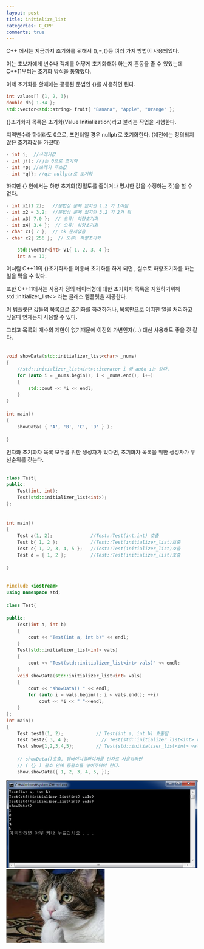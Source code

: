 ```yaml
---
layout: post
title: initialize_list
categories: C_CPP
comments: true
---
```



​C++ 에서는 지금까지 초기화를 위해서 (),=,{}등 여러 가지 방법이 사용되었다. 

이는 초보자에게 변수나 객체를 어떻게 초기화해야 하는지 혼동을 줄 수 있었는데 C++11부터는 초기화 방식을 통합했다.

이제 초기화를 할때에는 공통된 문법인 {}를 사용하면 된다.
 
```cpp
int values[] {1, 2, 3};
double db{ 1.34 };
std::vector<std::string> fruit{ "Banana", "Apple", "Orange" };
```
 
{}초기화자 목록은 초기화(Value Initialization)라고 불리는 작업을 시행한다.

지역변수라 하더라도 0으로, 포인터일 경우 nullptr로 초기화한다. (예전에는 정의되지 않은 초기화값을 가졌다)
 
```cpp
- int i;  //쓰레기값
- int j{}; //j는 0으로 초기화
- int *p; //쓰레기 주소값
- int *q{}; //q는 nullptr로 초기화
```
 
하지만 {} 안에서는 하향 초기화(정밀도를 줄이거나 명시한 값을 수정하는 것)을 할 수 없다.
 
```cpp
- int x1(1.2);   //문법상 문제 없지만 1.2 가 1이됨
- int x2 = 3.2;  //문법상 문제 없지만 3.2 가 2가 됨
- int x3{ 7.0 };  // 오류! 하향초기화
- int x4{ 3.4 };  // 오류! 하향초기화
- char c1{ 7 };  // ok 문제없음
- char c2{ 256 };  // 오류! 하향초기화
``` 

```cpp
 	std::vector<int> v1{ 1, 2, 3, 4 };
	int a = 10;
```

 
이처럼 C++11의 {}초기화자를 이용해 초기화를 하게 되면 , 실수로 하향초기화를 하는 일을 막을 수 있다.

또한 C++11에서는 사용자 정의 데이터형에 대한 초기화자 목록을 지원하기위해 std::initializer_list<> 라는 클래스 템플릿을 제공한다.

이 템플릿은 값들의 목록으로 초기화를 하려하거나, 목록만으로 어떠한 일을 처리하고 싶을때 언제든지 사용할 수 있다.

그리고 목록의 개수의 제한이 없기때문에 이전의 가변인자(...) 대신 사용해도 좋을 것 같다.


```cpp

void showData(std::initializer_list<char> _nums)
{
    //std::initializer_list<int>::iterator i 와 auto i는 같다.
    for (auto i = _nums.begin(); i < _nums.end(); i++)
    {
        std::cout << *i << endl;
    }
}

int main()
{
    showData( { 'A', 'B', 'C', 'D' } );
    
}

```

인자와 초기화자 목록 모두를 위한 생성자가 있다면, 초기화자 목록을 위한 생성자가 우선순위를 갖는다.

```cpp
 
class Test{
public:
    Test(int, int);
    Test(std::initializer_list<int>);
};


int main()
{
    Test a(1, 2);              //Test::Test(int,int) 호출
    Test b{ 1, 2 };            //Test::Test(initializer_list)호출
    Test c{ 1, 2, 3, 4, 5 };   //Test::Test(initializer_list)호출
    Test d = { 1, 2 };         //Test::Test(initializer_list)호출
    
}
 
```

```cpp
#include <iostream>
using namespace std;
 
class Test{
 
public:
    Test(int a, int b)
    {
        cout << "Test(int a, int b)" << endl;
    }
    Test(std::initializer_list<int> vals)
    {
        cout << "Test(std::initializer_list<int> vals)" << endl;
    }
    void showData(std::initializer_list<int> vals)
    {
        cout << "showData() " << endl;
        for (auto i = vals.begin(); i < vals.end(); ++i)
            cout << *i << " "<<endl;
    }
};
int main()
{
    Test test1(1, 2);            // Test(int a, int b) 호출됨
    Test test2{ 3, 4 };            // Test(std::initializer_list<int> vals) 호출
    Test show{1,2,3,4,5};        // Test(std::initializer_list<int> vals) 호출
 
    // showData()호출, 멤버이니셜라이저를 인자로 사용하라면
    // ( {} ) 괄호 안에 중괄호를 넣어주어야 한다.
    show.showData({ 1, 2, 3, 4, 5, }); 

```

![initializer_res](/assets/img/Initializer_res.png)
![Thinking Cat](/assets/img/ThinkingCat.jpg)

